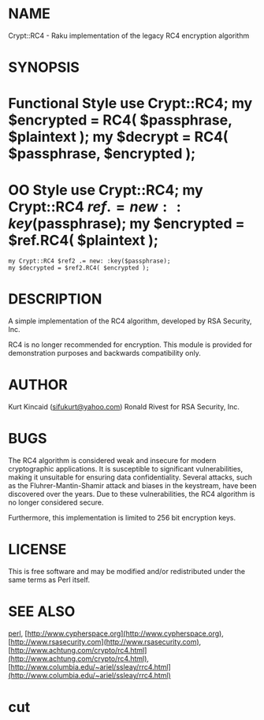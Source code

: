 NAME
====

Crypt::RC4 - Raku implementation of the legacy RC4 encryption algorithm

SYNOPSIS
========

# Functional Style use Crypt::RC4; my $encrypted = RC4( $passphrase, $plaintext ); my $decrypt = RC4( $passphrase, $encrypted );

# OO Style use Crypt::RC4; my Crypt::RC4 $ref .= new: :key($passphrase); my $encrypted = $ref.RC4( $plaintext );

    my Crypt::RC4 $ref2 .= new: :key($passphrase);
    my $decrypted = $ref2.RC4( $encrypted );

DESCRIPTION
===========

A simple implementation of the RC4 algorithm, developed by RSA Security, Inc.

RC4 is no longer recommended for encryption. This module is provided for demonstration purposes and backwards compatibility only. 

AUTHOR
======

Kurt Kincaid (sifukurt@yahoo.com) Ronald Rivest for RSA Security, Inc.

BUGS
====

The RC4 algorithm is considered weak and insecure for modern cryptographic applications. It is susceptible to significant vulnerabilities, making it unsuitable for ensuring data confidentiality. Several attacks, such as the Fluhrer-Mantin-Shamir attack and biases in the keystream, have been discovered over the years. Due to these vulnerabilities, the RC4 algorithm is no longer considered secure.

Furthermore, this implementation is limited to 256 bit encryption keys.

LICENSE
=======

This is free software and may be modified and/or redistributed under the same terms as Perl itself.

SEE ALSO
========

[perl](perl), [http://www.cypherspace.org](http://www.cypherspace.org), [http://www.rsasecurity.com](http://www.rsasecurity.com), [http://www.achtung.com/crypto/rc4.html](http://www.achtung.com/crypto/rc4.html), [http://www.columbia.edu/~ariel/ssleay/rrc4.html](http://www.columbia.edu/~ariel/ssleay/rrc4.html)

cut
===



